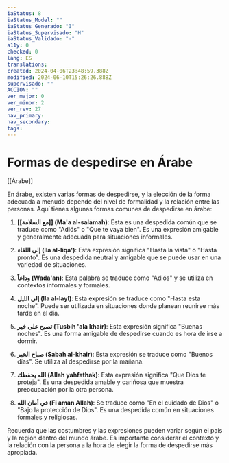 ```yaml
---
iaStatus: 8
iaStatus_Model: ""
iaStatus_Generado: "I"
iaStatus_Supervisado: "H"
iaStatus_Validado: "-"
a11y: 0
checked: 0
lang: ES
translations: 
created: 2024-04-06T23:48:59.388Z
modified: 2024-06-10T15:26:26.888Z
supervisado: ""
ACCION: ""
ver_major: 0
ver_minor: 2
ver_rev: 27
nav_primary: 
nav_secondary: 
tags:
---
```

# Formas de despedirse en Árabe

[[Árabe]]

En árabe, existen varias formas de despedirse, y la elección de la forma adecuada a menudo depende del nivel de formalidad y la relación entre las personas. Aquí tienes algunas formas comunes de despedirse en árabe:

1. **[[مع السلامة]] (Ma'a al-salamah)**: Esta es una despedida común que se traduce como "Adiós" o "Que te vaya bien". Es una expresión amigable y generalmente adecuada para situaciones informales.
    
2. **إلى اللقاء (Ila al-liqa')**: Esta expresión significa "Hasta la vista" o "Hasta pronto". Es una despedida neutral y amigable que se puede usar en una variedad de situaciones.
    
3. **وداعاً (Wada'an)**: Esta palabra se traduce como "Adiós" y se utiliza en contextos informales y formales.
    
4. **إلى الليل (Ila al-layl)**: Esta expresión se traduce como "Hasta esta noche". Puede ser utilizada en situaciones donde planean reunirse más tarde en el día.
    
5. **تصبح على خير (Tusbih 'ala khair)**: Esta expresión significa "Buenas noches". Es una forma amigable de despedirse cuando es hora de irse a dormir.
    
6. **صباح الخير (Sabah al-khair)**: Esta expresión se traduce como "Buenos días". Se utiliza al despedirse por la mañana.
    
7. **الله يحفظك (Allah yahfathak)**: Esta expresión significa "Que Dios te proteja". Es una despedida amable y cariñosa que muestra preocupación por la otra persona.
    
8. **في أمان الله (Fi aman Allah)**: Se traduce como "En el cuidado de Dios" o "Bajo la protección de Dios". Es una despedida común en situaciones formales y religiosas.
    

Recuerda que las costumbres y las expresiones pueden variar según el país y la región dentro del mundo árabe. Es importante considerar el contexto y la relación con la persona a la hora de elegir la forma de despedirse más apropiada.
